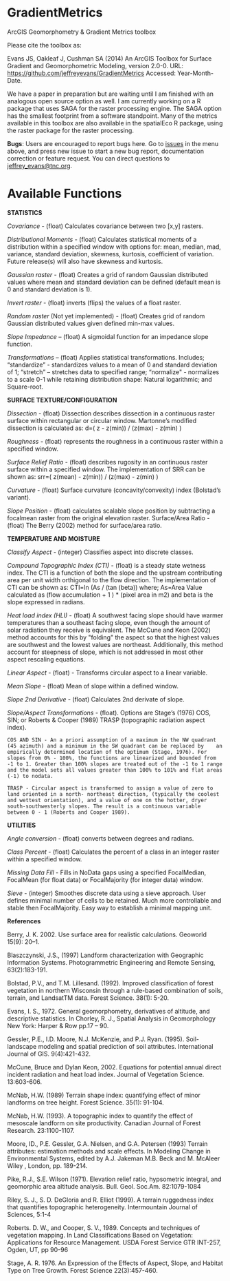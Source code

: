 # GradientMetrics
ArcGIS Geomorphometry &amp; Gradient Metrics toolbox

Please cite the toolbox as:

Evans JS, Oakleaf J, Cushman SA (2014) An ArcGIS Toolbox for Surface Gradient and Geomorphometric Modeling, version 2.0-0. URL: https://github.com/jeffreyevans/GradientMetrics Accessed: Year-Month-Date.

We have a paper in preparation but are waiting until I am finished with an analogous open source option as well. I am currently working on a R package that uses SAGA for the raster processing engine. The SAGA option has the smallest footprint from a software standpoint. Many of the metrics available in this toolbox are also available in the spatialEco R package, using the raster package for the raster processing.      

**Bugs**: Users are encouraged to report bugs here. Go to [issues](https://github.com/jeffreyevans/GradientMetrics/issues) in the menu above, and press new issue to start a new bug report, documentation correction or feature request. You can direct questions to <jeffrey_evans@tnc.org>.

# Available Functions

**STATISTICS**

*Covariance* - (float) Calculates covariance between two [x,y] rasters.

*Distributional Moments* - (float) Calculates statistical moments of a distribution within a specified window with options for: mean, median, mad, variance, standard deviation, skewness, kurtosis, coefficient of variation. Future release(s) will also have skewness and kurtosis.
 
*Gaussian raster* - (float) Creates a grid of random Gaussian distributed values where mean and standard deviation can be defined (default mean is 0 and standard deviation is 1).
 
*Invert raster* - (float) inverts (flips) the values of a float raster.

*Random raster* (Not yet implemented) - (float) Creates grid of random Gaussian distributed values given defined min-max values.
 
*Slope Impedance* – (float) A sigmoidal function for an impedance slope function.
 
*Transformations* – (float) Applies statistical transformations. Includes; “standardize” - standardizes values to a mean of 0 and standard deviation of 1; “stretch” – stretches data to specified range; “normalize" - normalizes to a scale 0-1 while retaining
distribution shape: Natural logarithmic; and Square-root.​

**SURFACE TEXTURE/CONFIGURATION**
 
*Dissection* - (float) Dissection describes dissection in a continuous raster surface within rectangular or circular window. Martonne’s modified dissection is calculated as:
d=( z - z(min)) / (z(max) - z(min) )
 
*Roughness* - (float) represents the roughness in a continuous raster within a specified window.
 
*Surface Relief Ratio* - (float) describes rugosity in an continuous raster surface within a specified window. The implementation of SRR can be shown as: srr=( z(mean) - z(min)) / (z(max) - z(min) )
  
*Curvature* - (float) Surface curvature (concavity/convexity) index (Bolstad’s variant).
 
*Slope Position* - (float) calculates scalable slope position by subtracting a focalmean raster from the original elevation raster.
Surface/Area Ratio - (float) The Berry (2002) method for surface/area ratio.
 
**TEMPERATURE AND MOISTURE**

*Classify Aspect* - (integer) Classifies aspect into discrete classes.
 
*Compound Topographic Index (CTI)* - (float) is a steady state wetness index. The CTI is a function of both the slope and the upstream contributing area per unit width orthigonal to the flow direction. The implementation of CTI can be shown as: CTI=ln (As / (tan (beta)) where; As=Area Value calculated as (flow accumulation + 1 ) * (pixel area in m2) and beta is the slope expressed in radians.
  
*Heat load index (HLI)* - (float) A southwest facing slope should have warmer temperatures than a southeast facing slope, even though the amount of solar radiation they receive is equivalent. The McCune and Keon (2002) method accounts for this by "folding" the aspect so that the highest values are southwest and the lowest values are northeast. Additionally, this method account for steepness of slope, which is not addressed in most other aspect rescaling equations.
 
*Linear Aspect* - (float) - Transforms circular aspect to a linear variable.
 
*Mean Slope* - (float) Mean of slope within a defined window.
 
*Slope 2nd Derivative* - (float) Calculates 2nd derivate of slope.
 
*Slope/Aspect Transformations* - (float). Options are Stage’s (1976) COS, SIN; or Roberts & Cooper (1989) TRASP (topographic radiation aspect index).

    COS AND SIN - An a priori assumption of a maximum in the NW quadrant (45 azimuth) and a minimum in the SW quadrant can be replaced by    an empirically determined location of the optimum (Stage, 1976). For slopes from 0% - 100%, the functions are linearized and bounded from -1 to 1. Greater than 100% slopes are treated out of the -1 to 1 range and the model sets all values greater than 100% to 101% and flat areas (-1) to nodata.
 
    TRASP - Circular aspect is transformed to assign a value of zero to land oriented in a north- northeast direction, (typically the coolest and wettest orientation), and a value of one on the hotter, dryer south-southwesterly slopes. The result is a continuous variable between 0 - 1 (Roberts and Cooper 1989).

**UTILITIES**

*Angle conversion* - (float) converts between degrees and radians.
 
*Class Percent* - (float) Calculates the percent of a class in an integer raster within a specified window.
 
*Missing Data Fill* - Fills in NoData gaps using a specified FocalMedian, FocalMean (for float data) or FocalMajority (for integer data) window.
 
*Sieve* - (integer) Smoothes discrete data using a sieve approach. User defines minimal number of cells to be retained. Much more controllable and stable then FocalMajority. Easy way to establish a minimal mapping unit.

**References**

Berry, J. K. 2002. Use surface area for realistic calculations. Geoworld 15(9): 20–1.

Blaszczynski, J.S., (1997) Landform characterization with Geographic Information Systems. Photogrammetric Engineering and Remote Sensing, 63(2):183-191.

Bolstad, P.V., and T.M. Lillesand. (1992). Improved classification of forest vegetation in northern Wisconsin through a rule-based combination of soils, terrain, and LandsatTM data. Forest Science. 38(1): 5-20.

Evans, I. S., 1972. General geomorphometry, derivatives of altitude, and descriptive statistics. In Chorley, R. J., Spatial Analysis in Geomorphology New York: Harper & Row pp.17 – 90.

Gessler, P.E., I.D. Moore, N.J. McKenzie, and P.J. Ryan. (1995). Soil-landscape modeling and spatial prediction of soil attributes. International Journal of GIS. 9(4):421-432.

McCune, Bruce and Dylan Keon, 2002. Equations for potential annual direct incident radiation and heat load index. Journal of Vegetation Science. 13:603-606.

McNab, H.W. (1989) Terrain shape index: quantifying effect of minor landforms on tree height. Forest Science. 35(1): 91-104.

McNab, H.W. (1993). A topographic index to quantify the effect of mesoscale landform on site productivity. Canadian Journal of Forest Research. 23:1100-1107. 

Moore, ID., P.E. Gessler, G.A. Nielsen, and G.A. Petersen (1993) Terrain attributes: estimation methods and scale effects. In Modeling Change in Environmental Systems, edited by A.J. Jakeman M.B. Beck and M. McAleer Wiley , London, pp. 189-214.

Pike, R.J., S.E. Wilson (1971). Elevation relief ratio, hypsometric integral, and geomorphic area altitude analysis. Bull. Geol.   Soc.Am. 82:1079-1084

Riley, S. J., S. D. DeGloria and R. Elliot (1999). A terrain ruggedness index that quantifies topographic heterogeneity. Intermountain Journal of Sciences, 5:1-4

Roberts. D. W., and Cooper, S. V., 1989. Concepts and techniques of vegetation mapping. In Land Classifications Based on Vegetation: Applications for Resource Management. USDA Forest Service GTR INT-257, Ogden, UT, pp 90-96

Stage, A. R. 1976. An Expression of the Effects of Aspect, Slope, and Habitat Type on Tree Growth. Forest Science 22(3):457-460. 


